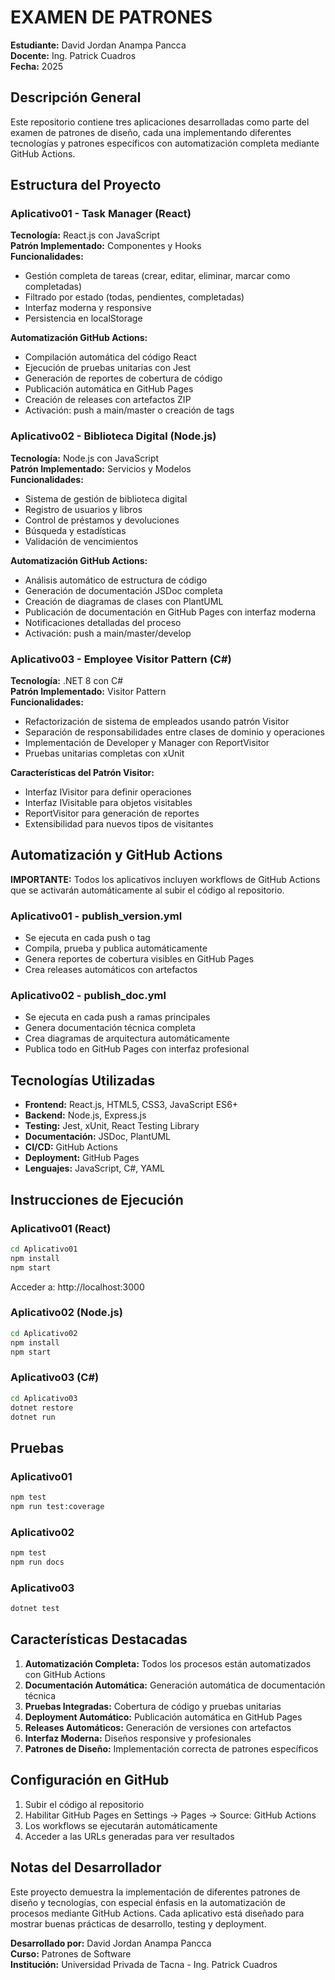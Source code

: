 # EXAMEN DE PATRONES

**Estudiante:** David Jordan Anampa Pancca  
**Docente:** Ing. Patrick Cuadros  
**Fecha:** 2025

## Descripción General

Este repositorio contiene tres aplicaciones desarrolladas como parte del examen de patrones de diseño, cada una implementando diferentes tecnologías y patrones específicos con automatización completa mediante GitHub Actions.

## Estructura del Proyecto

### Aplicativo01 - Task Manager (React)
**Tecnología:** React.js con JavaScript  
**Patrón Implementado:** Componentes y Hooks  
**Funcionalidades:**
- Gestión completa de tareas (crear, editar, eliminar, marcar como completadas)
- Filtrado por estado (todas, pendientes, completadas)
- Interfaz moderna y responsive
- Persistencia en localStorage

**Automatización GitHub Actions:**
- Compilación automática del código React
- Ejecución de pruebas unitarias con Jest
- Generación de reportes de cobertura de código
- Publicación automática en GitHub Pages
- Creación de releases con artefactos ZIP
- Activación: push a main/master o creación de tags

### Aplicativo02 - Biblioteca Digital (Node.js)
**Tecnología:** Node.js con JavaScript  
**Patrón Implementado:** Servicios y Modelos  
**Funcionalidades:**
- Sistema de gestión de biblioteca digital
- Registro de usuarios y libros
- Control de préstamos y devoluciones
- Búsqueda y estadísticas
- Validación de vencimientos

**Automatización GitHub Actions:**
- Análisis automático de estructura de código
- Generación de documentación JSDoc completa
- Creación de diagramas de clases con PlantUML
- Publicación de documentación en GitHub Pages con interfaz moderna
- Notificaciones detalladas del proceso
- Activación: push a main/master/develop

### Aplicativo03 - Employee Visitor Pattern (C#)
**Tecnología:** .NET 8 con C#  
**Patrón Implementado:** Visitor Pattern  
**Funcionalidades:**
- Refactorización de sistema de empleados usando patrón Visitor
- Separación de responsabilidades entre clases de dominio y operaciones
- Implementación de Developer y Manager con ReportVisitor
- Pruebas unitarias completas con xUnit

**Características del Patrón Visitor:**
- Interfaz IVisitor para definir operaciones
- Interfaz IVisitable para objetos visitables
- ReportVisitor para generación de reportes
- Extensibilidad para nuevos tipos de visitantes

## Automatización y GitHub Actions

**IMPORTANTE:** Todos los aplicativos incluyen workflows de GitHub Actions que se activarán automáticamente al subir el código al repositorio.

### Aplicativo01 - publish_version.yml
- Se ejecuta en cada push o tag
- Compila, prueba y publica automáticamente
- Genera reportes de cobertura visibles en GitHub Pages
- Crea releases automáticos con artefactos

### Aplicativo02 - publish_doc.yml
- Se ejecuta en cada push a ramas principales
- Genera documentación técnica completa
- Crea diagramas de arquitectura automáticamente
- Publica todo en GitHub Pages con interfaz profesional


## Tecnologías Utilizadas

- **Frontend:** React.js, HTML5, CSS3, JavaScript ES6+
- **Backend:** Node.js, Express.js
- **Testing:** Jest, xUnit, React Testing Library
- **Documentación:** JSDoc, PlantUML
- **CI/CD:** GitHub Actions
- **Deployment:** GitHub Pages
- **Lenguajes:** JavaScript, C#, YAML

## Instrucciones de Ejecución

### Aplicativo01 (React)
```bash
cd Aplicativo01
npm install
npm start
```
Acceder a: http://localhost:3000

### Aplicativo02 (Node.js)
```bash
cd Aplicativo02
npm install
npm start
```

### Aplicativo03 (C#)
```bash
cd Aplicativo03
dotnet restore
dotnet run
```

## Pruebas

### Aplicativo01
```bash
npm test
npm run test:coverage
```

### Aplicativo02
```bash
npm test
npm run docs
```

### Aplicativo03
```bash
dotnet test
```

## Características Destacadas

1. **Automatización Completa:** Todos los procesos están automatizados con GitHub Actions
2. **Documentación Automática:** Generación automática de documentación técnica
3. **Pruebas Integradas:** Cobertura de código y pruebas unitarias
4. **Deployment Automático:** Publicación automática en GitHub Pages
5. **Releases Automáticos:** Generación de versiones con artefactos
6. **Interfaz Moderna:** Diseños responsive y profesionales
7. **Patrones de Diseño:** Implementación correcta de patrones específicos

## Configuración en GitHub

1. Subir el código al repositorio
2. Habilitar GitHub Pages en Settings → Pages → Source: GitHub Actions
3. Los workflows se ejecutarán automáticamente
4. Acceder a las URLs generadas para ver resultados

## Notas del Desarrollador

Este proyecto demuestra la implementación de diferentes patrones de diseño y tecnologías, con especial énfasis en la automatización de procesos mediante GitHub Actions. Cada aplicativo está diseñado para mostrar buenas prácticas de desarrollo, testing y deployment.

**Desarrollado por:** David Jordan Anampa Pancca  
**Curso:** Patrones de Software  
**Institución:** Universidad Privada de Tacna - Ing. Patrick Cuadros
